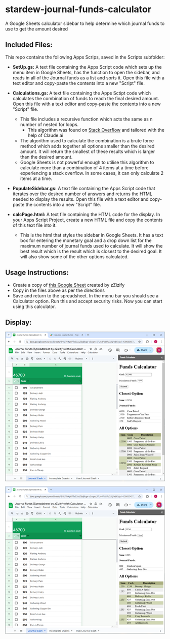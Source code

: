 # stardew-journal-funds-calculator
A Google Sheets calculator sidebar to help determine which journal funds to use to get the amount desired


## Included Files:
This repo contains the following Apps Scrips, saved in the Scripts subfolder:
* **SetUp.gs:** A text file containing the Apps Script code which sets up the menu item in Google Sheets, has the function to open the sidebar, and reads in all of the Journal funds as a list and sorts it. Open this file with a text editor and copy-paste the contents into a new "Script" file.

* **Calculations.gs:** A text file containing the Apps Sctipt code which calculates the combination of funds to reach the final desired amount. Open this file with a text editor and copy-paste the contents into a new "Script" file.
  * This file includes a recursive function which acts the same as n number of nested for loops.
    * This algorithm was found on [Stack Overflow](https://stackoverflow.com/a/73186256) and tailored with the help of Claude.ai
  * The algorithm used to calculate the combination is a brute force method which adds together all options smaller than the desired amount. It will return the smallest of these results which is larger than the desired amount.
  * Google Sheets is not powerful enough to utilise this algorithm to calculate more than a combination of 4 items at a time before experiencing a stack overflow. In some cases, it can only calculate 2 items at a time.

* **PopulateSidebar.gs:** A text file containing the Apps Script code that iterates over the desired number of answers and returns the HTML needed to display the results. Open this file with a text editor and copy-paste the contents into a new "Script" file.

* **calcPage.html:** A text file containing the HTML code for the display. In your Apps Script Project, create a new HTML file and copy the contents of this text file into it.
  * This is the html that styles the sidebar in Google Sheets. It has a text box for entering the monetary goal and a drop down list for the maximum number of journal funds used to calculate. It will show the best result which is the result which is closest to the desired goal. It will also show some of the other options calculated.

 

## Usage Instructions:
* Create a copy of [this Google Sheet](https://docs.google.com/spreadsheets/d/16qmgEYAUB3Iyhj1IUuL9avZPrBY1U1wXO_LtjXsbzCo/edit?usp=sharing) created by zZizify
* Copy in the files above as per the directions
* Save and return to the spreadsheet. In the menu bar you should see a Calculator option. Run this and accept security risks. Now you can start using this calculator.


## Display:
![Screenshot 1 of web app in action](Screenshot.png)

![Screenshot 2 of web app in action](Screenshot2.png)

